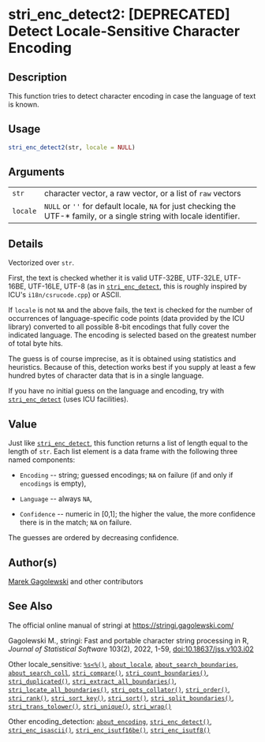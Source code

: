# stri_enc_detect2: \[DEPRECATED\] Detect Locale-Sensitive Character Encoding

## Description

This function tries to detect character encoding in case the language of text is known.

## Usage

``` r
stri_enc_detect2(str, locale = NULL)
```

## Arguments

|          |                                                                                                                         |
|----------|-------------------------------------------------------------------------------------------------------------------------|
| `str`    | character vector, a raw vector, or a list of `raw` vectors                                                              |
| `locale` | `NULL` or `''` for default locale, `NA` for just checking the UTF-\* family, or a single string with locale identifier. |

## Details

Vectorized over `str`.

First, the text is checked whether it is valid UTF-32BE, UTF-32LE, UTF-16BE, UTF-16LE, UTF-8 (as in [`stri_enc_detect`](stri_enc_detect.md), this is roughly inspired by <span class="pkg">ICU</span>\'s `i18n/csrucode.cpp`) or ASCII.

If `locale` is not `NA` and the above fails, the text is checked for the number of occurrences of language-specific code points (data provided by the <span class="pkg">ICU</span> library) converted to all possible 8-bit encodings that fully cover the indicated language. The encoding is selected based on the greatest number of total byte hits.

The guess is of course imprecise, as it is obtained using statistics and heuristics. Because of this, detection works best if you supply at least a few hundred bytes of character data that is in a single language.

If you have no initial guess on the language and encoding, try with [`stri_enc_detect`](stri_enc_detect.md) (uses <span class="pkg">ICU</span> facilities).

## Value

Just like [`stri_enc_detect`](stri_enc_detect.md), this function returns a list of length equal to the length of `str`. Each list element is a data frame with the following three named components:

-   `Encoding` -- string; guessed encodings; `NA` on failure (if and only if `encodings` is empty),

-   `Language` -- always `NA`,

-   `Confidence` -- numeric in \[0,1\]; the higher the value, the more confidence there is in the match; `NA` on failure.

The guesses are ordered by decreasing confidence.

## Author(s)

[Marek Gagolewski](https://www.gagolewski.com/) and other contributors

## See Also

The official online manual of <span class="pkg">stringi</span> at <https://stringi.gagolewski.com/>

Gagolewski M., <span class="pkg">stringi</span>: Fast and portable character string processing in R, *Journal of Statistical Software* 103(2), 2022, 1-59, [doi:10.18637/jss.v103.i02](https://doi.org/10.18637/jss.v103.i02)

Other locale_sensitive: [`%s<%()`](+25s+3C+25.md), [`about_locale`](about_locale.md), [`about_search_boundaries`](about_search_boundaries.md), [`about_search_coll`](about_search_coll.md), [`stri_compare()`](stri_compare.md), [`stri_count_boundaries()`](stri_count_boundaries.md), [`stri_duplicated()`](stri_duplicated.md), [`stri_extract_all_boundaries()`](stri_extract_boundaries.md), [`stri_locate_all_boundaries()`](stri_locate_boundaries.md), [`stri_opts_collator()`](stri_opts_collator.md), [`stri_order()`](stri_order.md), [`stri_rank()`](stri_rank.md), [`stri_sort_key()`](stri_sort_key.md), [`stri_sort()`](stri_sort.md), [`stri_split_boundaries()`](stri_split_boundaries.md), [`stri_trans_tolower()`](stri_trans_casemap.md), [`stri_unique()`](stri_unique.md), [`stri_wrap()`](stri_wrap.md)

Other encoding_detection: [`about_encoding`](about_encoding.md), [`stri_enc_detect()`](stri_enc_detect.md), [`stri_enc_isascii()`](stri_enc_isascii.md), [`stri_enc_isutf16be()`](stri_enc_isutf16.md), [`stri_enc_isutf8()`](stri_enc_isutf8.md)

